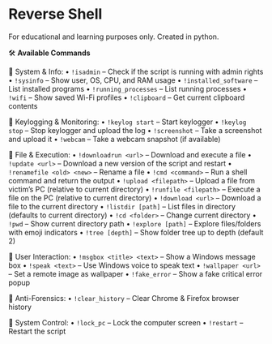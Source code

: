 # Reverse Shell

For educational and learning purposes only.
Created in python.

🛠️ **Available Commands**

🔑 System & Info:
  • `!isadmin` – Check if the script is running with admin rights
  • `!sysinfo` – Show user, OS, CPU, and RAM usage
  • `!installed_software` – List installed programs
  • `!running_processes` – List running processes
  • `!wifi` – Show saved Wi-Fi profiles
  • `!clipboard` – Get current clipboard contents

🎯 Keylogging & Monitoring:
  • `!keylog start` – Start keylogger
  • `!keylog stop` – Stop keylogger and upload the log
  • `!screenshot` – Take a screenshot and upload it
  • `!webcam` – Take a webcam snapshot (if available)

🧩 File & Execution:
  • `!downloadrun <url>` – Download and execute a file
  • `!update <url>` – Download a new version of the script and restart
  • `!renamefile <old> <new>` – Rename a file
  • `!cmd <command>` – Run a shell command and return the output
  • `!upload <filepath>` – Upload a file from victim’s PC (relative to current directory)
  • `!runfile <filepath>` – Execute a file on the PC (relative to current directory)
  • `!download <url>` – Download a file to the current directory
  • `!listdir [path]` – List files in directory (defaults to current directory)
  • `!cd <folder>` – Change current directory
  • `!pwd` – Show current directory path
  • `!explore [path]` – Explore files/folders with emoji indicators
  • `!tree [depth]` – Show folder tree up to depth (default 2)

💬 User Interaction:
  • `!msgbox <title> <text>` – Show a Windows message box
  • `!speak <text>` – Use Windows voice to speak text
  • `!wallpaper <url>` – Set a remote image as wallpaper
  • `!fake_error` – Show a fake critical error popup

🧹 Anti-Forensics:
  • `!clear_history` – Clear Chrome & Firefox browser history

🔁 System Control:
  • `!lock_pc` – Lock the computer screen
  • `!restart` – Restart the script
